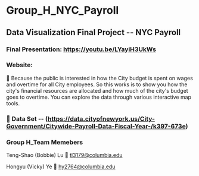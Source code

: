 # Group_H_NYC_Payroll

## Data Visualization Final Project -- NYC Payroll

### Final Presentation: https://youtu.be/LYayiH3UkWs

### Website: 

👀 Because the public is interested in how the City budget is spent on wages and overtime for all City employees. So this works is to show you how the city's financial resources are allocated and how much of the city's budget goes to overtime. You can explore the data through various interactive map tools.

### 🏁 Data Set -- (https://data.cityofnewyork.us/City-Government/Citywide-Payroll-Data-Fiscal-Year-/k397-673e)

### Group H_Team Memebers

Teng-Shao (Bobbie) Lu
📧 tl3179@columbia.edu

Hongyu (Vicky) Ye
📧 hy2764@columbia.edu



